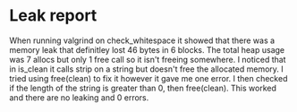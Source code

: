 # Leak report

When running valgrind on check_whitespace it showed that there was a memory leak that definitley lost 46 bytes in 6 blocks. The total heap usage was 7 allocs but only 1 free call so it isn't freeing somewhere. I noticed that in is_clean it calls strip on a string but doesn't free the allocated memory. I tried using free(clean) to fix it however it gave me one error. I then checked if the length of the string is greater than 0, then free(clean). This worked and there are no leaking and 0 errors.